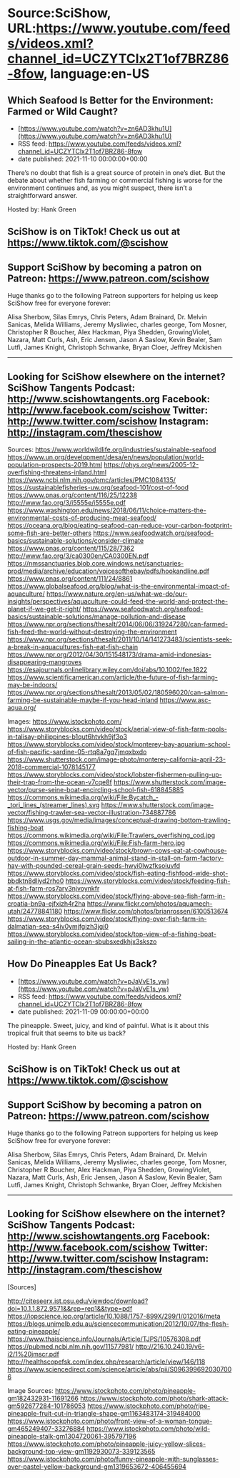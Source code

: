 # Source:SciShow, URL:https://www.youtube.com/feeds/videos.xml?channel_id=UCZYTClx2T1of7BRZ86-8fow, language:en-US

## Which Seafood Is Better for the Environment: Farmed or Wild Caught?
 - [https://www.youtube.com/watch?v=zn6AD3khu1U](https://www.youtube.com/watch?v=zn6AD3khu1U)
 - RSS feed: https://www.youtube.com/feeds/videos.xml?channel_id=UCZYTClx2T1of7BRZ86-8fow
 - date published: 2021-11-10 00:00:00+00:00

There’s no doubt that fish is a great source of protein in one’s diet. But the debate about whether fish farming or commercial fishing is worse for the environment continues and, as you might suspect, there isn’t a straightforward answer. 

Hosted by: Hank Green

SciShow is on TikTok!  Check us out at https://www.tiktok.com/@scishow 
----------
Support SciShow by becoming a patron on Patreon: https://www.patreon.com/scishow
----------
Huge thanks go to the following Patreon supporters for helping us keep SciShow free for everyone forever:

Alisa Sherbow, Silas Emrys, Chris Peters, Adam Brainard, Dr. Melvin Sanicas, Melida Williams, Jeremy Mysliwiec, charles george, Tom Mosner, Christopher R Boucher, Alex Hackman, Piya Shedden, GrowingViolet, Nazara, Matt Curls, Ash, Eric Jensen, Jason A Saslow, Kevin Bealer, Sam Lutfi, James Knight, Christoph Schwanke, Bryan Cloer, Jeffrey Mckishen

----------
Looking for SciShow elsewhere on the internet?
SciShow Tangents Podcast: http://www.scishowtangents.org
Facebook: http://www.facebook.com/scishow
Twitter: http://www.twitter.com/scishow
Instagram: http://instagram.com/thescishow
----------
Sources:
https://www.worldwildlife.org/industries/sustainable-seafood
https://www.un.org/development/desa/en/news/population/world-population-prospects-2019.html
https://phys.org/news/2005-12-overfishing-threatens-inland.html
https://www.ncbi.nlm.nih.gov/pmc/articles/PMC1084135/
https://sustainablefisheries-uw.org/seafood-101/cost-of-food
https://www.pnas.org/content/116/25/12238
http://www.fao.org/3/i5555e/i5555e.pdf
https://www.washington.edu/news/2018/06/11/choice-matters-the-environmental-costs-of-producing-meat-seafood/
https://oceana.org/blog/eating-seafood-can-reduce-your-carbon-footprint-some-fish-are-better-others
https://www.seafoodwatch.org/seafood-basics/sustainable-solutions/consider-climate
https://www.pnas.org/content/115/28/7362
http://www.fao.org/3/ca0300en/CA0300EN.pdf
https://nmssanctuaries.blob.core.windows.net/sanctuaries-prod/media/archive/education/voicesofthebay/pdfs/hookandline.pdf
https://www.pnas.org/content/111/24/8861
https://www.globalseafood.org/blog/what-is-the-environmental-impact-of-aquaculture/
https://www.nature.org/en-us/what-we-do/our-insights/perspectives/aquaculture-could-feed-the-world-and-protect-the-planet-if-we-get-it-right/
https://www.seafoodwatch.org/seafood-basics/sustainable-solutions/manage-pollution-and-disease
https://www.npr.org/sections/thesalt/2014/06/06/319247280/can-farmed-fish-feed-the-world-without-destroying-the-environment
https://www.npr.org/sections/thesalt/2011/10/14/141273483/scientists-seek-a-break-in-aquacultures-fish-eat-fish-chain
https://www.npr.org/2012/04/30/151548173/drama-amid-indonesias-disappearing-mangroves
https://esajournals.onlinelibrary.wiley.com/doi/abs/10.1002/fee.1822
https://www.scientificamerican.com/article/the-future-of-fish-farming-may-be-indoors/
https://www.npr.org/sections/thesalt/2013/05/02/180596020/can-salmon-farming-be-sustainable-maybe-if-you-head-inland
https://www.asc-aqua.org/

Images:
https://www.istockphoto.com/
https://www.storyblocks.com/video/stock/aerial-view-of-fish-farm-pools-in-talisay-philippines-b1qut6htvkh9jf3o3
https://www.storyblocks.com/video/stock/monterey-bay-aquarium-school-of-fish-pacific-sardine-05-rtq8a7gq7jmqxbxdo
https://www.shutterstock.com/image-photo/monterey-california-april-23-2018-commercial-1078145177
https://www.storyblocks.com/video/stock/lobster-fishermen-pulling-up-their-trap-from-the-ocean-v7cqe8f
https://www.shutterstock.com/image-vector/purse-seine-boat-encircling-school-fish-618845885
https://commons.wikimedia.org/wiki/File:Bycatch_-_tori_lines_(streamer_lines).svg
https://www.shutterstock.com/image-vector/fishing-trawler-sea-vector-illustration-734887786
https://www.usgs.gov/media/images/conceptual-drawing-bottom-trawling-fishing-boat
https://commons.wikimedia.org/wiki/File:Trawlers_overfishing_cod.jpg
https://commons.wikimedia.org/wiki/File:Fish-farm-hero.jpg
https://www.storyblocks.com/video/stock/brown-cows-eat-at-cowhouse-outdoor-in-summer-day-mammal-animal-stand-in-stall-on-farm-factory-hay-with-pounded-cereal-grain-seeds-hwyi0lwzfksoiuvfd
https://www.storyblocks.com/video/stock/fish-eating-fishfood-wide-shot-bbdktn8dliyd2rho0
https://www.storyblocks.com/video/stock/feeding-fish-at-fish-farm-ros7ary3njvoynkfr
https://www.storyblocks.com/video/stock/flying-above-sea-fish-farm-in-croatia-bn9a-ejfxizh4r2ha
https://www.flickr.com/photos/aquamech-utah/24778841180
https://www.flickr.com/photos/brianrossen/6100513674
https://www.storyblocks.com/video/stock/flying-over-fish-farm-in-dalmatian-sea-s4iv0ymjfgizh3jgj0
https://www.storyblocks.com/video/stock/top-view-of-a-fishing-boat-sailing-in-the-atlantic-ocean-sbubsxedkhjx3skszo

## How Do Pineapples Eat Us Back?
 - [https://www.youtube.com/watch?v=pJaVvE1s_yw](https://www.youtube.com/watch?v=pJaVvE1s_yw)
 - RSS feed: https://www.youtube.com/feeds/videos.xml?channel_id=UCZYTClx2T1of7BRZ86-8fow
 - date published: 2021-11-09 00:00:00+00:00

The pineapple. Sweet, juicy, and kind of painful. What is it about this tropical fruit that seems to bite us back?

Hosted by: Hank Green

SciShow is on TikTok!  Check us out at https://www.tiktok.com/@scishow 
----------
Support SciShow by becoming a patron on Patreon: https://www.patreon.com/scishow
----------
Huge thanks go to the following Patreon supporters for helping us keep SciShow free for everyone forever:

Alisa Sherbow, Silas Emrys, Chris Peters, Adam Brainard, Dr. Melvin Sanicas, Melida Williams, Jeremy Mysliwiec, charles george, Tom Mosner, Christopher R Boucher, Alex Hackman, Piya Shedden, GrowingViolet, Nazara, Matt Curls, Ash, Eric Jensen, Jason A Saslow, Kevin Bealer, Sam Lutfi, James Knight, Christoph Schwanke, Bryan Cloer, Jeffrey Mckishen

----------
Looking for SciShow elsewhere on the internet?
SciShow Tangents Podcast: http://www.scishowtangents.org
Facebook: http://www.facebook.com/scishow
Twitter: http://www.twitter.com/scishow
Instagram: http://instagram.com/thescishow
----------
[Sources]

http://citeseerx.ist.psu.edu/viewdoc/download?doi=10.1.1.872.9571&&rep=rep1&&type=pdf
https://iopscience.iop.org/article/10.1088/1757-899X/299/1/012016/meta
https://blogs.unimelb.edu.au/sciencecommunication/2012/10/07/the-flesh-eating-pineapple/
https://www.thaiscience.info/Journals/Article/TJPS/10576308.pdf
https://pubmed.ncbi.nlm.nih.gov/11577981/
http://216.10.240.19/v6-i2/1%20jmscr.pdf
http://healthscopefsk.com/index.php/research/article/view/146/118
https://www.sciencedirect.com/science/article/abs/pii/S0963996920307006


Image Sources:
https://www.istockphoto.com/photo/pineapple-gm182432931-11691266
https://www.istockphoto.com/photo/shark-attack-gm592677284-101786053
https://www.istockphoto.com/photo/ripe-pineapple-fruit-cut-in-triangle-shape-gm1163483174-319484000
https://www.istockphoto.com/photo/front-view-of-a-woman-tongue-gm465249407-33276884
https://www.istockphoto.com/photo/wild-pineapple-stalk-gm1304720061-395797196
https://www.istockphoto.com/photo/pineapple-juicy-yellow-slices-background-top-view-gm1192930073-339123565
https://www.istockphoto.com/photo/funny-pineapple-with-sunglasses-over-pastel-yellow-background-gm1319653672-406455694

